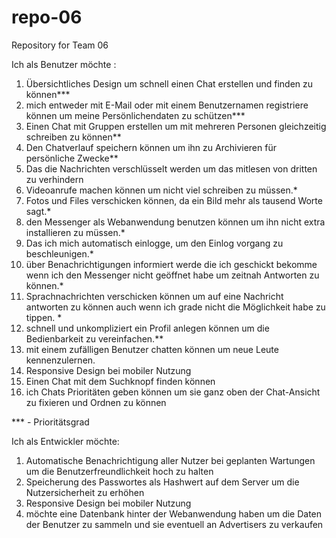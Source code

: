 # repo-06
Repository for Team 06

Ich als Benutzer möchte :
  1. Übersichtliches Design um schnell einen Chat erstellen und finden zu können***
  2. mich entweder mit E-Mail oder mit einem Benutzernamen registriere können um meine Persönlichendaten zu schützen***
  3. Einen Chat mit Gruppen erstellen um mit mehreren Personen gleichzeitig schreiben zu können**
  4. Den Chatverlauf speichern können um ihn zu Archivieren für persönliche Zwecke**
  5. Das die Nachrichten verschlüsselt werden um das mitlesen von dritten zu verhindern
  6. Videoanrufe machen können um nicht viel schreiben zu müssen.*
  7. Fotos und Files verschicken können, da ein Bild mehr als tausend Worte sagt.*
  8. den Messenger als Webanwendung benutzen können um ihn nicht extra installieren zu müssen.*
  9. Das ich mich automatisch einlogge, um den Einlog vorgang zu beschleunigen.*
  10. über Benachrichtigungen informiert werde die ich geschickt bekomme wenn ich den Messenger nicht geöffnet habe um           zeitnah Antworten zu können.*
  11.  Sprachnachrichten verschicken können um auf eine Nachricht antworten zu können auch wenn ich grade nicht die   Möglichkeit habe zu tippen. *
  12. schnell und unkompliziert ein Profil anlegen können um die Bedienbarkeit zu vereinfachen.**
  13.  mit einem zufälligen Benutzer chatten können um neue Leute kennenzulernen.
  14. Responsive Design bei mobiler Nutzung 
  15. Einen Chat mit dem Suchknopf finden können
  16.  ich Chats Prioritäten geben können um sie ganz oben der Chat-Ansicht zu fixieren und Ordnen 	zu können
  
  
*** - Prioritätsgrad

Ich als Entwickler möchte:
1.	Automatische Benachrichtigung aller Nutzer bei geplanten Wartungen um die Benutzerfreundlichkeit hoch zu halten
2.	Speicherung des Passwortes als Hashwert auf dem Server um die Nutzersicherheit zu erhöhen
3.	Responsive Design bei mobiler Nutzung
4.  möchte eine Datenbank hinter der Webanwendung haben um die Daten der Benutzer zu sammeln und sie eventuell an Advertisers zu verkaufen

